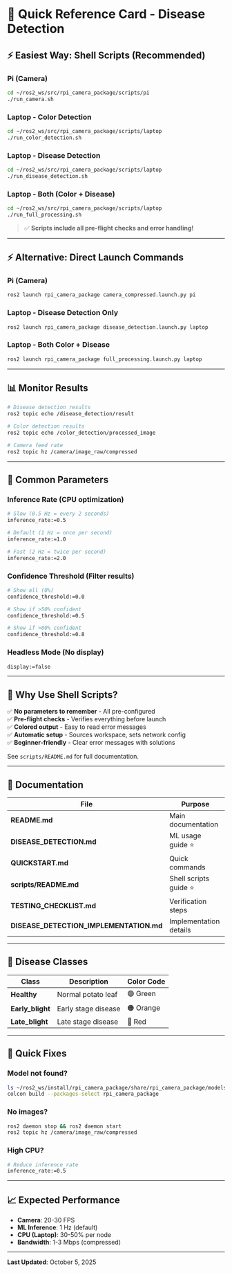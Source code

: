 # 🚀 Quick Reference Card - Disease Detection

## ⚡ Easiest Way: Shell Scripts (Recommended)

### **Pi (Camera)**

```bash
cd ~/ros2_ws/src/rpi_camera_package/scripts/pi
./run_camera.sh
```

### **Laptop - Color Detection**

```bash
cd ~/ros2_ws/src/rpi_camera_package/scripts/laptop
./run_color_detection.sh
```

### **Laptop - Disease Detection**

```bash
cd ~/ros2_ws/src/rpi_camera_package/scripts/laptop
./run_disease_detection.sh
```

### **Laptop - Both (Color + Disease)**

```bash
cd ~/ros2_ws/src/rpi_camera_package/scripts/laptop
./run_full_processing.sh
```

> ✅ **Scripts include all pre-flight checks and error handling!**

---

## ⚡ Alternative: Direct Launch Commands

### **Pi (Camera)**

```bash
ros2 launch rpi_camera_package camera_compressed.launch.py pi
```

### **Laptop - Disease Detection Only**

```bash
ros2 launch rpi_camera_package disease_detection.launch.py laptop
```

### **Laptop - Both Color + Disease**

```bash
ros2 launch rpi_camera_package full_processing.launch.py laptop
```

---

## 📊 Monitor Results

```bash
# Disease detection results
ros2 topic echo /disease_detection/result

# Color detection results
ros2 topic echo /color_detection/processed_image

# Camera feed rate
ros2 topic hz /camera/image_raw/compressed
```

---

## 🔧 Common Parameters

### **Inference Rate** (CPU optimization)

```bash
# Slow (0.5 Hz = every 2 seconds)
inference_rate:=0.5

# Default (1 Hz = once per second)
inference_rate:=1.0

# Fast (2 Hz = twice per second)
inference_rate:=2.0
```

### **Confidence Threshold** (Filter results)

```bash
# Show all (0%)
confidence_threshold:=0.0

# Show if >50% confident
confidence_threshold:=0.5

# Show if >80% confident
confidence_threshold:=0.8
```

### **Headless Mode** (No display)

```bash
display:=false
```

---

## 🎯 Why Use Shell Scripts?

✅ **No parameters to remember** - All pre-configured  
✅ **Pre-flight checks** - Verifies everything before launch  
✅ **Colored output** - Easy to read error messages  
✅ **Automatic setup** - Sources workspace, sets network config  
✅ **Beginner-friendly** - Clear error messages with solutions

See `scripts/README.md` for full documentation.

---

## 📖 Documentation

| File                                    | Purpose                |
| --------------------------------------- | ---------------------- |
| **README.md**                           | Main documentation     |
| **DISEASE_DETECTION.md**                | ML usage guide ⭐      |
| **QUICKSTART.md**                       | Quick commands         |
| **scripts/README.md**                   | Shell scripts guide ⭐ |
| **TESTING_CHECKLIST.md**                | Verification steps     |
| **DISEASE_DETECTION_IMPLEMENTATION.md** | Implementation details |

---

## 🌱 Disease Classes

| Class            | Description         | Color Code |
| ---------------- | ------------------- | ---------- |
| **Healthy**      | Normal potato leaf  | 🟢 Green   |
| **Early_blight** | Early stage disease | 🟠 Orange  |
| **Late_blight**  | Late stage disease  | 🔴 Red     |

---

## 🐛 Quick Fixes

### **Model not found?**

```bash
ls ~/ros2_ws/install/rpi_camera_package/share/rpi_camera_package/models/
colcon build --packages-select rpi_camera_package
```

### **No images?**

```bash
ros2 daemon stop && ros2 daemon start
ros2 topic hz /camera/image_raw/compressed
```

### **High CPU?**

```bash
# Reduce inference rate
inference_rate:=0.5
```

---

## 📈 Expected Performance

- **Camera**: 20-30 FPS
- **ML Inference**: 1 Hz (default)
- **CPU (Laptop)**: 30-50% per node
- **Bandwidth**: 1-3 Mbps (compressed)

---

**Last Updated**: October 5, 2025
